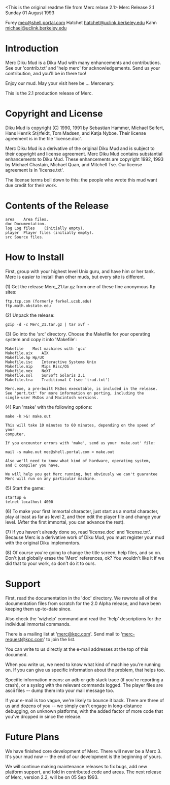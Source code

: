 <This is the original readme file from Merc relase 2.1>
Merc Release 2.1
Sunday 01 August 1993

Furey	mec@shell.portal.com
Hatchet	hatchet@uclink.berkeley.edu
Kahn	michael@uclink.berkeley.edu



# Introduction

Merc Diku Mud is a Diku Mud with many enhancements and contributions.  See our
'contrib.txt' and 'help merc' for acknowledgements.  Send us your contribution,
and you'll be in there too!

Enjoy our mud.  May your visit here be ... Mercenary.

This is the 2.1 production release of Merc.



# Copyright and License

Diku Mud is copyright (C) 1990, 1991 by Sebastian Hammer, Michael Seifert,
Hans Henrik St{rfeldt, Tom Madsen, and Katja Nyboe.  Their license agreement
is in the file 'license.doc'.

Merc Diku Mud is a derivative of the original Diku Mud and is subject to their
copyright and license agreement.  Merc Diku Mud contains substantial
enhancements to Diku Mud.  These enhancements are copyright 1992, 1993 by
Michael Chastain, Michael Quan, and Mitchell Tse.  Our license agreement is in
'license.txt'.

The license terms boil down to this: the people who wrote this mud want due
credit for their work.



# Contents of the Release

	area	Area files.
	doc	Documentation.
	log	Log files    (initially empty).
	player	Player files (initially empty).
	src	Source files.



# How to Install

First, group with your highest level Unix guru, and have him or her tank.
Merc is easier to install than other muds, but every site is different.

(1) Get the release Merc_21.tar.gz from one of these fine anonymous ftp
    sites:

	ftp.tcp.com (formerly ferkel.ucsb.edu)
	ftp.math.okstate.edu
    
(2) Unpack the release:

	gzip -d -c Merc_21.tar.gz | tar xvf -

(3) Go into the 'src' directory.  Choose the Makefile for your operating
    system and copy it into 'Makefile':

	Makefile	Most machines with 'gcc'
	Makefile.aix	AIX
	Makefile.hp	Hp/UX
	Makefile.isc	Interactive Systems Unix
	Makefile.mip	Mips Risc/OS
	Makefile.nex	NeXT
	Makefile.sol	SunSoft Solaris 2.1
	Makefile.tra	Traditional C (see 'trad.txt')

    Merc.exe, a pre-built MsDos executable, is included in the release.
    See 'port.txt' for more information on porting, including the
    single-user MsDos and Macintosh versions.

(4) Run 'make' with the following options:

	make -k >&! make.out

    This will take 10 minutes to 60 minutes, depending on the speed of your
    computer.

    If you encounter errors with 'make', send us your 'make.out' file:

	mail -s make.out mec@shell.portal.com < make.out

    Also we'll need to know what kind of hardware, operating system,
    and C compiler you have.

    We will help you get Merc running, but obviously we can't guarantee
    Merc will run on any particular machine.

(5) Start the game:

	startup &
	telnet localhost 4000
	
(6) To make your first immortal character, just start as a mortal
    character, play at least as far as level 2, and then edit the
    player file and change your level.  (After the first immortal,
    you can advance the rest).

(7) If you haven't already done so, read 'license.doc' and 'license.txt'.
    Because Merc is a derivative work of Diku Mud, you must register
    your mud with the original Diku implementors.
  
(8) Of course you're going to change the title screen, help files, and so on.
    Don't just globally erase the 'Merc' references, ok?  You wouldn't
    like it if we did that to your work, so don't do it to ours.



# Support

First, read the documentation in the 'doc' directory.  We rewrote all of the
documentation files from scratch for the 2.0 Alpha release, and have been
keeping them up-to-date since.

Also check the 'wizhelp' command and read the 'help' descriptions for the
individual immortal commands.

There is a mailing list at 'merc@kpc.com'.  Send mail to 'merc-request@kpc.com'
to join the list.

You can write to us directly at the e-mail addresses at the top of this
document.

When you write us, we need to know what kind of machine you're running on.  If
you can give us specific information about the problem, that helps too.

Specific information means: an adb or gdb stack trace (if you're reporting a
crash), or a syslog with the relevant commands logged.  The player files are
ascii files -- dump them into your mail message too.

If your e-mail is too vague, we're likely to bounce it back.  There are three
of us and dozens of you -- we simply can't engage in long-distance debugging,
on unknown platforms, with the added factor of more code that you've dropped in
since the release.



# Future Plans

We have finished core development of Merc.  There will never be a Merc 3.
It's your mud now -- the end of our development is the beginning of yours.

We will continue making maintenance releases to fix bugs, add new platform
support, and fold in contributed code and areas.  The next release of Merc,
version 2.2, will be on 05 Sep 1993.
